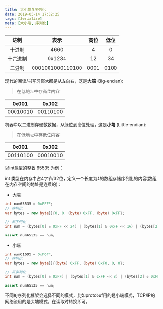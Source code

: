 ```yaml
---
title: 大小端与序列化
date: 2019-05-14 17:52:25
tags: [Serialize]
meta: [大小端, 序列化]
---
```


|进制  |表示   |高位|低位|
|:---:|:----:|:------:|:------:|
|十进制| 4660 | 4 | 0 |
|十六进制| 0x1234 | 12 | 34 |
|二进制| 0001001000110100 | 0001 | 0100 |

现代的阅读/书写习惯大都是从左向右，这是**大端** (Big-endian):
> 在低地址中存高位内容

|0x001|0x002|
|:--:|:--:|
|00010010|00110100|

机器中以二进制存储数数据，从低位到高位处理，这是**小端** (Little-endian):
> 在低地址中存低位内容

|0x001|0x002|
|:--:|:--:|
|00110100|00010010|
<!-- more -->

以int类型的整数 65535 为例：

int 类型在内存中占4字节/32位，定义一个长度为4的数组存储序列化的内容(数组在内存空间的地址是连续的)：

* 大端

```java
int num65535 = 0xFFFF;
// 序列化
var bytes = new byte[]{0, 0, (byte) 0xFF, (byte) 0xFF};

// 反序列化
int num = (bytes[0] & 0xFF << 24) | (bytes[1] & 0xFF << 16) | (bytes[2] & 0xFF << 8) | (bytes[3] & 0xFF)

assert num65535 == num;
```

* 小端

```java
int num61695 = 0xF0FF;
// 序列化
var bytes = new byte[]{(byte) 0xFF, (byte) 0xF0, 0, 0};

// 反序列化
int num = (bytes[0] & 0xFF) | (bytes[1] & 0xFF << 8) | (bytes[2] & 0xFF << 16) | (bytes[3] & 0xFF << 24);

assert num65535 == num;
```

不同的序列化框架会选择不同的模式，比如protobuf用的是小端模式，TCP/IP的网络流用的是大端模式，在读取时转换即可。
